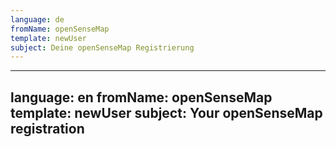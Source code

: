 ```yaml
---
language: de
fromName: openSenseMap
template: newUser
subject: Deine openSenseMap Registrierung
---
```




---
language: en
fromName: openSenseMap
template: newUser
subject: Your openSenseMap registration
---